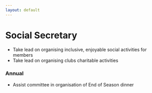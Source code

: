 ```yaml
---
layout: default
---
```


# Social Secretary

- Take lead on organising inclusive, enjoyable social activities for members
- Take lead on organising clubs charitable activities

### Annual 
- Assist committee in organisation of End of Season dinner